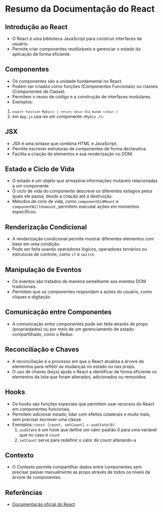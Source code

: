 # Resumo da Documentação do React

## Introdução ao React
- O React é uma biblioteca JavaScript para construir interfaces de usuário.
- Permite criar componentes reutilizáveis e gerenciar o estado da aplicação de forma eficiente.

## Componentes
- Os componentes são a unidade fundamental no React.
- Podem ser criados como funções (Componentes Funcionais) ou classes (Componentes de Classe).
- Permitem o reuso de código e a construção de interfaces modulares.
- Exemplos:
1. <code>`export function MyDiv() { return <div> Olá mundo </div> }`</code>
2. em `App.js` usa-se um componente `<Mydiv />`:


## JSX
- JSX é uma sintaxe que combina HTML e JavaScript.
- Permite escrever estruturas de componentes de forma declarativa.
- Facilita a criação de elementos e sua renderização no DOM.

## Estado e Ciclo de Vida
- O estado é um objeto que armazena informações mutáveis ​​relacionadas a um componente.
- O ciclo de vida do componente descreve os diferentes estágios pelos quais ele passa, desde a criação até a destruição.
- Métodos de ciclo de vida, como `componentDidMount` e `componentWillUnmount`, permitem executar ações em momentos específicos.

## Renderização Condicional
- A renderização condicional permite mostrar diferentes elementos com base em uma condição.
- Pode ser feita usando operadores lógicos, operadores ternários ou estruturas de controle, como `if` e `switch`.

## Manipulação de Eventos
- Os eventos são tratados de maneira semelhante aos eventos DOM tradicionais.
- Permitem que os componentes respondam a ações do usuário, como cliques e digitação.

## Comunicação entre Componentes
- A comunicação entre componentes pode ser feita através de props (propriedades) ou por meio de um gerenciamento de estado compartilhado, como o Redux.

## Reconciliação e Chaves
- A reconciliação é o processo em que o React atualiza a árvore de elementos para refletir as mudanças no estado ou nas props.
- O uso de chaves (keys) ajuda o React a identificar de forma eficiente os elementos da lista que foram alterados, adicionados ou removidos.

## Hooks
- Os hooks são funções especiais que permitem usar recursos do React em componentes funcionais.
- Permitem adicionar estado, lidar com efeitos colaterais e muito mais, sem precisar escrever uma classe.
- Exemplos:
    <code>const [count, setCount] = useState(0)</code>
    1. `useState` é um hook que define um valor padrão 0 para uma variável que no caso é `count`
    2. `setCount` serve para redefinir o valor do count alterando-a

## Contexto
- O Contexto permite compartilhar dados entre componentes sem precisar passar manualmente as props através de todos os níveis da árvore de componentes.

## Referências
- [Documentação oficial do React](https://reactjs.org/docs/getting-started.html)